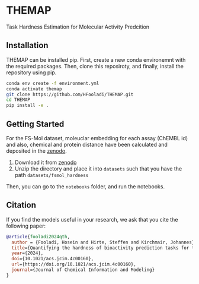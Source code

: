 # THEMAP
Task Hardness Estimation for Molecular Activity Predcition


## Installation
THEMAP can be installed pip. First, create a new conda environemnt with the required packages. Then, clone this reposiroty, and finally, install the repository using pip.

```bash
conda env create -f environment.yml
conda activate themap
git clone https://github.com/HFooladi/THEMAP.git
cd THEMAP 
pip install -e .
```

## Getting Started
For the FS-Mol dataset, moleuclar embedding for each assay (ChEMBL id) and also, chemical and protein distance have been calculated and deposited in the [zenodo](https://zenodo.org/records/10605093). 

1. Download it from [zenodo](https://zenodo.org/records/10605093)
2. Unzip the directory and place it into `datasets` such that you have the path `datasets/fsmol_hardness`

Then, you can go to the `notebooks` folder, and run the notebooks.

## Citation <a name="citation"></a>
If you find the models useful in your research, we ask that you cite the following paper:

```bibtex
@article{fooladi2024qth,
  author = {Fooladi, Hosein and Hirte, Steffen and Kirchmair, Johannes},
  title={Quantifying the hardness of bioactivity prediction tasks for transfer learning},
  year={2024},
  doi={10.1021/acs.jcim.4c00160},
  url={https://doi.org/10.1021/acs.jcim.4c00160},
  journal={Journal of Chemical Information and Modeling}
}
```

